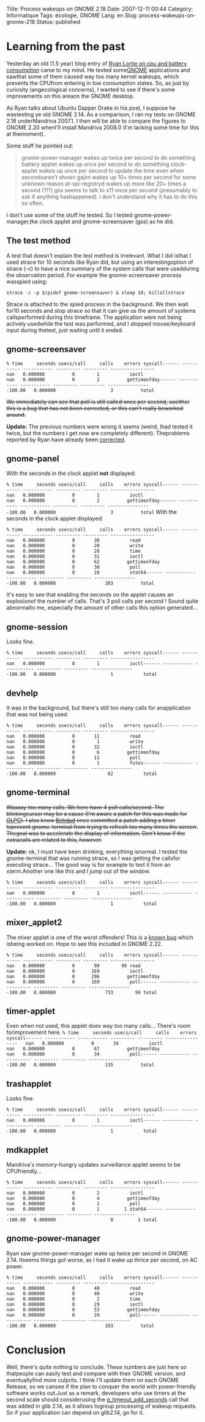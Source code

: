 Title: Process wakeups on GNOME 2.18
Date: 2007-12-11 00:44
Category: Informatique
Tags: écologie, GNOME
Lang: en
Slug: process-wakeups-on-gnome-218
Status: published

Learning from the past
======================

Yesterday an old (1.5 year) blog entry of [Ryan Lortie on cpu and battery consumption](http://blogs.gnome.org/desrt/2006/07/27/burning-cpu-and-battery-on-the-gnome-desktop/) came to my mind. He tested some[GNOME](http://www.gnome.org) applications and sawthat some of them caused way too many kernel wakeups, which prevents the CPUfrom entering in low consumption states. So, as just by curiosity (angecological concerns), I wanted to see if there's some improvements on this areaon the GNOME desktop.

As Ryan talks about Ubuntu Dapper Drake in his post, I suppose he wastesting ye old GNOME 2.14. As a comparison, I ran my tests on GNOME 2.18 underMandriva 2007.1. I then will be able to compare the figures to GNOME 2.20 whenI'll install Mandriva 2008.0 (I'm lacking some time for this at themoment).

Some stuff he pointed out:

> gnome-power-manager wakes up twice per second to do something
> battery applet wakes up once per second to do something
> clock-applet wakes up once per second to update the time even when secondsaren’t shown
> gajim wakes up 10+ times per second for some unknown reason
> at-spi-registryd wakes up more like 20+ times a second (?!?)
> gss seems to talk to x11 once per second (presumably to ask if anything hashappened). i don’t understand why it has to do this so often.

I don't use some of the stuff he tested. So I tested gnome-power-manager,the clock applet and gnome-screensaver (gss) as he did.

The test method
---------------

A test that doesn't explain the test method is irrelevant. What I did isthat I used strace for 10 seconds like Ryan did, but using an interestingoption of strace (-c) to have a nice summary of the system calls that were usedduring the observation period. For example the gnome-screensaver process wasspied using:

`strace -c -p $(pidof gnome-screensaver) & sleep 10; killallstrace`

Strace is attached to the spied process in the background. We then wait for10 seconds and stop strace so that it can give us the amount of systems callsperformed during this timeframe. The application were not being actively usedwhile the test was performed, and I stopped mouse/keyboard input during thetest, just waiting until it ended.

gnome-screensaver
-----------------

`% time     seconds usecs/call     calls    errors syscall------ ----------- ----------- --------- --------- ----------------   nan   0.000000          0        1           ioctl   nan   0.000000          0        2          gettimeofday------ ----------- ----------- --------- --------- ----------------100.00   0.000000                    3          total`

~~We immediately can see that poll is still called once per second, soeither this is a bug that has not been corrected, or this can't really beworked around.~~

**Update:** The previous numbers were wrong it seems (weird, Ihad tested it twice, but the numbers I get now are completely different). Theproblems reported by Ryan have already been [corrected](http://bugzilla.gnome.org/show_bug.cgi?id=363436).

gnome-panel
-----------

With the seconds in the clock applet **not** displayed:

`% time     seconds usecs/call     calls    errors syscall------ ----------- ----------- --------- --------- ----------------   nan   0.000000          0        1           ioctl   nan   0.000000          0        2          gettimeofday------ ----------- ----------- --------- --------- ----------------100.00   0.000000                    3          total`
With the seconds in the clock applet displayed:

`% time     seconds usecs/call     calls    errors syscall------ ----------- ----------- --------- --------- ----------------   nan   0.000000          0       30           read   nan   0.000000          0       20           write   nan   0.000000          0       20           time   nan   0.000000          0       31           ioctl   nan   0.000000          0       62          gettimeofday   nan   0.000000          0       30           poll   nan   0.000000          0       10           stat64------ ----------- ----------- --------- --------- ----------------100.00   0.000000                  203          total`

It's easy to see that enabling the seconds on the applet causes an explosionof the number of calls. That's 3 poll calls per second ! Sound quite abnormalto me, especially the amount of other calls this option generated...

gnome-session
-------------

Looks fine.

`% time     seconds usecs/call     calls    errors syscall------ ----------- ----------- --------- --------- ----------------   nan   0.000000          0        1           ioctl------ ----------- ----------- --------- --------- ----------------100.00   0.000000                    1           total`

devhelp
-------

It was in the background, but there's still too many calls for anapplication that was not being used.

`% time     seconds usecs/call     calls    errors syscall------ ----------- ----------- --------- --------- ----------------   nan   0.000000          0       11           read   nan   0.000000          0        1           write   nan   0.000000          0       32           ioctl   nan   0.000000          0        6          gettimeofday   nan   0.000000          0       11           poll   nan   0.000000          0        1           futex------ ----------- ----------- --------- --------- ----------------100.00   0.000000                   62           total`

gnome-terminal
--------------

~~Waaaay too many calls. We here have 4 poll calls/second. The blinkingcursor may be a cause (I'm aware a patch for this was made for [OLPC](http://laptop.org)). I also know [Behdad](http://mces.blogspot.com/) once committed a patch adding a timer toprevent gnome-terminal from trying to refresh too many times the screen. Thegoal was to accelerate the display of information. Don't know if the extracalls are related to this, however.~~

**Update:** ok, I must have been drinking, everything isnormal.
I tested the gnome-terminal that was running strace, so I was getting the callsfor executing strace... The good way is for example to test it from an xterm.Another one like this and I jump out of the window.

`% time     seconds usecs/call     calls    errors syscall------ ----------- ----------- --------- --------- ----------------   nan   0.000000          0        1           ioctl------ ----------- ----------- --------- --------- ----------------100.00   0.000000                    1           total`

mixer\_applet2
--------------

The mixer applet is one of the worst offenders! This is a [known bug](http://bugzilla.gnome.org/show_bug.cgi?id=370937) which isbeing worked on. Hope to see this included in GNOME 2.22.

`% time     seconds usecs/call     calls    errors syscall------ ----------- ----------- --------- --------- ----------------   nan   0.000000          0       99        99 read   nan   0.000000          0      169           ioctl   nan   0.000000          0      296          gettimeofday   nan   0.000000          0      169           poll------ ----------- ----------- --------- --------- ----------------100.00   0.000000                  733        99 total`

timer-applet
------------

Even when not used, this applet does way too many calls... There's room forimprovement here.
`% time     seconds usecs/call     calls    errors syscall------ ----------- ----------- --------- --------- ----------------   nan   0.000000          0       34           ioctl   nan   0.000000          0       67          gettimeofday   nan   0.000000          0       34           poll------ ----------- ----------- --------- --------- ----------------100.00   0.000000                  135          total`

trashapplet
-----------

Looks fine.

`% time     seconds usecs/call     calls    errors syscall------ ----------- ----------- --------- --------- ----------------   nan   0.000000          0        1           ioctl------ ----------- ----------- --------- --------- ----------------100.00   0.000000                    1           total`

mdkapplet
---------

Mandriva's memory-hungry updates surveillance applet seems to be CPUfriendly...

`% time     seconds usecs/call     calls    errors syscall------ ----------- ----------- --------- --------- ----------------   nan   0.000000          0        2           ioctl   nan   0.000000          0        4          gettimeofday   nan   0.000000          0        1           poll   nan   0.000000          0        1         1 stat64------ ----------- ----------- --------- --------- ----------------100.00   0.000000                    8         1 total`

gnome-power-manager
-------------------

Ryan saw gnome-power-manager wake up twice per second in GNOME 2.14. Itseems things got worse, as I had it wake up thrice per second, on AC power.

`% time     seconds usecs/call     calls    errors syscall------ ----------- ----------- --------- --------- ----------------    nan   0.000000          0       40           read    nan   0.000000          0       40           write    nan   0.000000          0        2           time    nan   0.000000          0       29           ioctl    nan   0.000000          0       53          gettimeofday    nan   0.000000          0       29           poll------ ----------- ----------- --------- --------- ----------------100.00   0.000000                  193          total`

Conclusion
==========

Well, there's quite nothing to conclude. These numbers are just here so thatpeople can easily test and compare with their GNOME version, and eventuallyfind more culprits. I think I'll update them on each GNOME Release, so we cansee if the plan to conquer the world with power-friendly software works out.Just as a remark, developers who use timers at the second scale should considerusing the [g\_timeout\_add\_seconds](http://library.gnome.org/devel/glib/stable/glib-The-Main-Event-Loop.html#g-timeout-add-seconds) call that was added in glib 2.14, as it allows togroup processing of wakeup requests. So if your application can depend on glib2.14, go for it.
